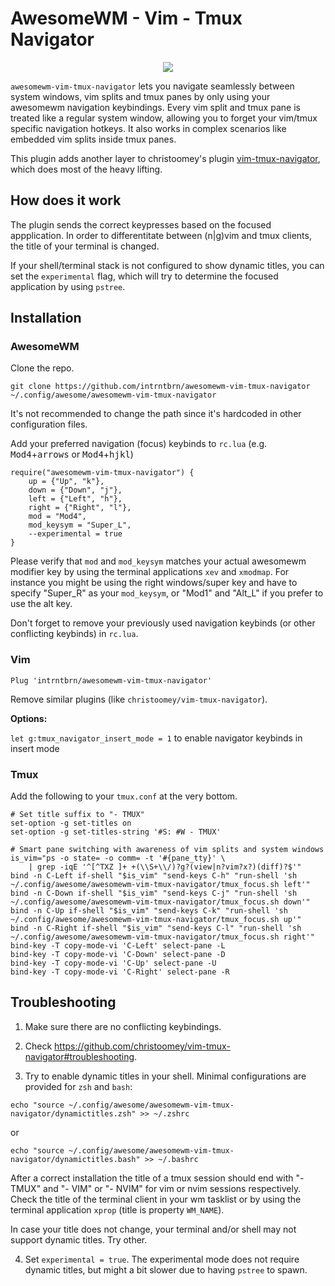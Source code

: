 AwesomeWM - Vim - Tmux Navigator
==================

<p align="center">
  <img src="https://s7.gifyu.com/images/magic2c10caab0952e59d4.gif">
</p>

`awesomewm-vim-tmux-navigator` lets you navigate seamlessly between system windows, vim splits and tmux panes by only using your awesomewm navigation keybindings.
Every vim split and tmux pane is treated like a regular system window, allowing you to forget your vim/tmux specific navigation hotkeys.
It also works in complex scenarios like embedded vim splits inside tmux panes.

This plugin adds another layer to christoomey's plugin [vim-tmux-navigator](https://github.com/christoomey/vim-tmux-navigator), which does most of the heavy lifting.

How does it work
------------
The plugin sends the correct keypresses based on the focused appplication.
In order to differentitate between (n|g)vim and tmux clients, the title of your terminal is changed.

If your shell/terminal stack is not configured to show dynamic titles, you can set the `experimental` flag, which will try to determine the focused application by using `pstree`.


Installation
------------

### AwesomeWM
Clone the repo.
```
git clone https://github.com/intrntbrn/awesomewm-vim-tmux-navigator ~/.config/awesome/awesomewm-vim-tmux-navigator
```
It's not recommended to change the path since it's hardcoded in other configuration files.

Add your preferred navigation (focus) keybinds to `rc.lua` (e.g. <kbd>Mod4</kbd>+<kbd>arrows</kbd> or <kbd>Mod4</kbd>+<kbd>hjkl</kbd>)

```
require("awesomewm-vim-tmux-navigator") {
    up = {"Up", "k"},
    down = {"Down", "j"},
    left = {"Left", "h"},
    right = {"Right", "l"},
    mod = "Mod4",
    mod_keysym = "Super_L",
    --experimental = true
}
```

Please verify that `mod` and `mod_keysym` matches your actual awesomewm modifier key by using the terminal applications `xev` and `xmodmap`.
For instance you might be using the right windows/super key and have to specify "Super_R" as your `mod_keysym`, or "Mod1" and "Alt_L" if you prefer to use the alt key.


Don't forget to remove your previously used navigation keybinds (or other conflicting keybinds) in `rc.lua`.

### Vim


```vim
Plug 'intrntbrn/awesomewm-vim-tmux-navigator'
```

Remove similar plugins (like `christoomey/vim-tmux-navigator`).

**Options:** 

`let g:tmux_navigator_insert_mode = 1` to enable navigator keybinds in insert mode

### Tmux
Add the following to your `tmux.conf` at the very bottom.
```tmux
# Set title suffix to "- TMUX"
set-option -g set-titles on
set-option -g set-titles-string '#S: #W - TMUX'

# Smart pane switching with awareness of vim splits and system windows
is_vim="ps -o state= -o comm= -t '#{pane_tty}' \
	| grep -iqE '^[^TXZ ]+ +(\\S+\\/)?g?(view|n?vim?x?)(diff)?$'"
bind -n C-Left if-shell "$is_vim" "send-keys C-h" "run-shell 'sh ~/.config/awesome/awesomewm-vim-tmux-navigator/tmux_focus.sh left'"
bind -n C-Down if-shell "$is_vim" "send-keys C-j" "run-shell 'sh ~/.config/awesome/awesomewm-vim-tmux-navigator/tmux_focus.sh down'"
bind -n C-Up if-shell "$is_vim" "send-keys C-k" "run-shell 'sh ~/.config/awesome/awesomewm-vim-tmux-navigator/tmux_focus.sh up'"
bind -n C-Right if-shell "$is_vim" "send-keys C-l" "run-shell 'sh ~/.config/awesome/awesomewm-vim-tmux-navigator/tmux_focus.sh right'"
bind-key -T copy-mode-vi 'C-Left' select-pane -L
bind-key -T copy-mode-vi 'C-Down' select-pane -D
bind-key -T copy-mode-vi 'C-Up' select-pane -U
bind-key -T copy-mode-vi 'C-Right' select-pane -R
```

Troubleshooting
---------------
1. Make sure there are no conflicting keybindings.

2. Check https://github.com/christoomey/vim-tmux-navigator#troubleshooting.

3. Try to enable dynamic titles in your shell. Minimal configurations are provided for `zsh` and `bash`:

```
echo "source ~/.config/awesome/awesomewm-vim-tmux-navigator/dynamictitles.zsh" >> ~/.zshrc
```

or

```
echo "source ~/.config/awesome/awesomewm-vim-tmux-navigator/dynamictitles.bash" >> ~/.bashrc
```

After a correct installation the title of a tmux session should end with "- TMUX" and "- VIM" or "- NVIM" for vim or nvim sessions respectively.
Check the title of the terminal client in your wm tasklist or by using the terminal application `xprop` (title is property `WM_NAME`).

In case your title does not change, your terminal and/or shell may not support dynamic titles. Try other.

4. Set `experimental = true`. The experimental mode does not require dynamic titles, but might a bit slower due to having `pstree` to spawn.
